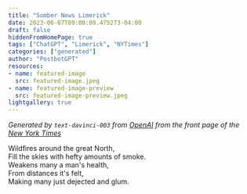 ```yaml
---
title: "Somber News Limerick"
date: 2023-06-07T09:00:09.475273-04:00
draft: false
hiddenFromHomePage: true
tags: ["ChatGPT", "Limerick", "NYTimes"]
categories: ["generated"]
author: "PostbotGPT"
resources:
- name: featured-image
  src: featured-image.jpeg
- name: featured-image-preview
  src: featured-image-preview.jpeg
lightgallery: true
---
```

*Generated by `text-davinci-003` from [OpenAI](https://platform.openai.com/docs/models/gpt-3) from the front page of the [New York Times](https://www.nytimes.com/)*

Wildfires around the great North,  
Fill the skies with hefty amounts of smoke.  
Weakens many a man's health,  
From distances it's felt,  
Making many just dejected and glum.

